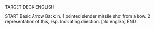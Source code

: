 TARGET DECK
ENGLISH

START
Basic
Arrow
Back: n. 1 pointed slender missile shot from a bow. 2 representation of this, esp. Indicating direction. [old english]
END
